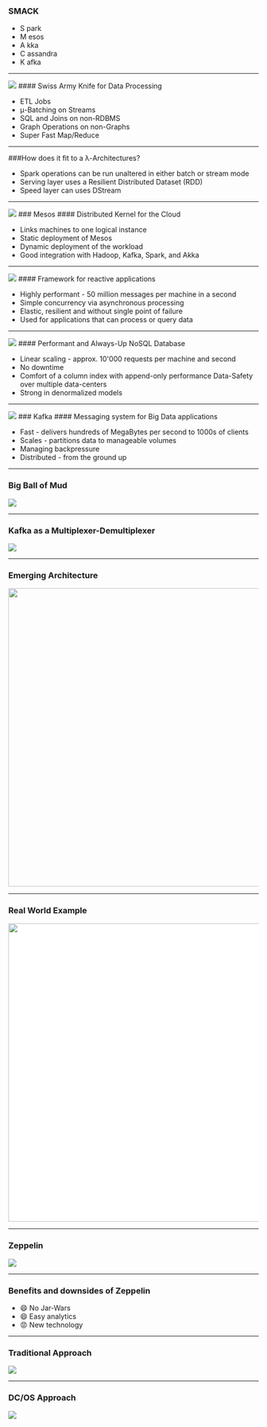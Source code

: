 
### SMACK

<!-- .slide: data-background="img/background-orange-orig.jpg" -->

- S park <!-- .element: class="fragment" --> 
- M esos <!-- .element: class="fragment" --> 
- A kka <!-- .element: class="fragment" --> 
- C assandra <!-- .element: class="fragment" --> 
- K afka <!-- .element: class="fragment" --> 

---

<!-- .slide: data-background="img/background-green-orig.jpg" -->

<img class="logo" src="./img/logo-spark.png" />
#### Swiss Army Knife for Data Processing


- ETL Jobs <!-- .element: class="fragment" --> 
- μ-Batching on Streams <!-- .element: class="fragment" --> 
- SQL and Joins on non-RDBMS <!-- .element: class="fragment" --> 
- Graph Operations on non-Graphs <!-- .element: class="fragment" --> 
- Super Fast Map/Reduce <!-- .element: class="fragment" --> 

---

<!-- .slide: data-background="img/background-green-orig.jpg" -->

###How does it fit to a λ-Architectures? <!-- .element: class="fragment" --> 

- Spark operations can be run unaltered in either batch or stream mode <!-- .element: class="fragment" --> 
- Serving layer uses a Resilient Distributed Dataset (RDD) <!-- .element: class="fragment" -->  
- Speed layer can uses DStream <!-- .element: class="fragment" -->   

---

<!-- .slide: data-background="img/background-green-orig.jpg" -->

<img class="logo" src="./img/logo-mesos.png" />
### Mesos
#### Distributed Kernel for the Cloud


- Links machines to one logical instance <!-- .element: class="fragment" --> 
- Static deployment of Mesos <!-- .element: class="fragment" --> 
- Dynamic deployment of the workload <!-- .element: class="fragment" --> 
- Good integration with Hadoop, Kafka, Spark, and Akka <!-- .element: class="fragment" --> 

---

<!-- .slide: data-background="img/background-green-orig.jpg" -->

<img class="logo" src="./img/logo-akka.svg" />
#### Framework for reactive applications


- Highly performant - 50 million messages per machine in a second <!-- .element: class="fragment" --> 
- Simple concurrency via asynchronous processing <!-- .element: class="fragment" --> 
- Elastic, resilient and without single point of failure <!-- .element: class="fragment" --> 
- Used for applications that can process or query data <!-- .element: class="fragment" --> 
 
---

<!-- .slide: data-background="img/background-green-orig.jpg" -->

<img class="logo" src="./img/logo-cassandra.png" />
#### Performant and Always-Up NoSQL Database


- Linear scaling - approx. 10'000 requests per machine and second <!-- .element: class="fragment" --> 
- No downtime <!-- .element: class="fragment" --> 
- Comfort of a column index with append-only performance Data-Safety over multiple data-centers <!-- .element: class="fragment" --> 
- Strong in denormalized models <!-- .element: class="fragment" --> 

---

<!-- .slide: data-background="img/background-green-orig.jpg" -->

<img class="logo" src="./img/logo-kafka.png" />
### Kafka
#### Messaging system for Big Data applications
     
- Fast - delivers hundreds of MegaBytes per second to 1000s of clients <!-- .element: class="fragment" --> 
- Scales - partitions data to manageable volumes <!-- .element: class="fragment" --> 
- Managing backpressure <!-- .element: class="fragment" --> 
- Distributed - from the ground up <!-- .element: class="fragment" --> 

---

<!-- .slide: data-background="img/background-green-orig.jpg" -->

### Big Ball of Mud

<img src="./img/microservice.svg" />

---

<!-- .slide: data-background="img/background-green-orig.jpg" -->

### Kafka as a Multiplexer-Demultiplexer

<img src="./img/kafka_multiplexer_demultiplexer.png" style="background-color:white;" />

---

### Emerging Architecture 

<!-- .slide: data-background="img/background-green-orig.jpg" -->

<img src="./img/fast-data-architecture.png" style="height:600px" />

---

### Real World Example 

<!-- .slide: data-background="img/background-green-orig.jpg" -->

<img src="./img/real-world-example.png" style="height:600px;background-color:white" />

---

### Zeppelin

<!-- .slide: data-background="img/background-green-orig.jpg" -->

<img src="./img/zeppelin.png" />

---

### Benefits and downsides of Zeppelin

<!-- .slide: data-background="img/background-green-orig.jpg" -->

- &#x1f604; No Jar-Wars  <!-- .element: class="fragment" --> 
- &#x1f604; Easy analytics  <!-- .element: class="fragment" --> 
- &#x1f621; New technology  <!-- .element: class="fragment" --> 

---

### Traditional Approach

<!-- .slide: data-background="img/background-green-orig.jpg" -->

<img src="./img/traditional_approach.png" />

---

### DC/OS Approach

<!-- .slide: data-background="img/background-green-orig.jpg" -->

<img src="./img/dcos_approach.png" />
